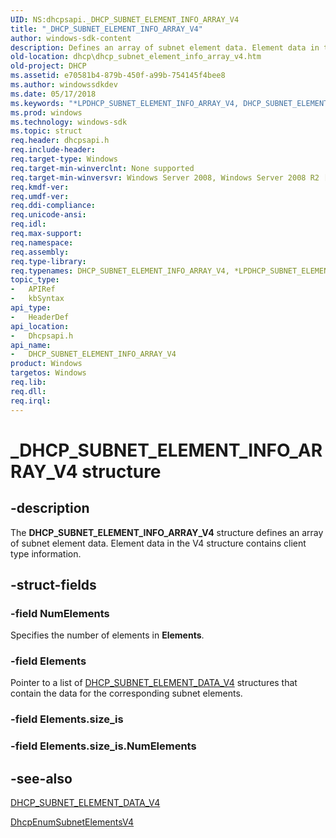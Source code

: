 ```yaml
---
UID: NS:dhcpsapi._DHCP_SUBNET_ELEMENT_INFO_ARRAY_V4
title: "_DHCP_SUBNET_ELEMENT_INFO_ARRAY_V4"
author: windows-sdk-content
description: Defines an array of subnet element data. Element data in the V4 structure contains client type information.
old-location: dhcp\dhcp_subnet_element_info_array_v4.htm
old-project: DHCP
ms.assetid: e70581b4-879b-450f-a99b-754145f4bee8
ms.author: windowssdkdev
ms.date: 05/17/2018
ms.keywords: "*LPDHCP_SUBNET_ELEMENT_INFO_ARRAY_V4, DHCP_SUBNET_ELEMENT_INFO_ARRAY_V4, DHCP_SUBNET_ELEMENT_INFO_ARRAY_V4 structure [DHCP], LPDHCP_SUBNET_ELEMENT_INFO_ARRAY_V4, LPDHCP_SUBNET_ELEMENT_INFO_ARRAY_V4 structure pointer [DHCP], _DHCP_SUBNET_ELEMENT_INFO_ARRAY_V4, dhcp.dhcp_subnet_element_info_array_v4, dhcpsapi/LPDHCP_SUBNET_ELEMENT_INFO_ARRAY_V4, dhcpsapi/_DHCP_SUBNET_ELEMENT_INFO_ARRAY_V4"
ms.prod: windows
ms.technology: windows-sdk
ms.topic: struct
req.header: dhcpsapi.h
req.include-header: 
req.target-type: Windows
req.target-min-winverclnt: None supported
req.target-min-winversvr: Windows Server 2008, Windows Server 2008 R2 [desktop apps only]
req.kmdf-ver: 
req.umdf-ver: 
req.ddi-compliance: 
req.unicode-ansi: 
req.idl: 
req.max-support: 
req.namespace: 
req.assembly: 
req.type-library: 
req.typenames: DHCP_SUBNET_ELEMENT_INFO_ARRAY_V4, *LPDHCP_SUBNET_ELEMENT_INFO_ARRAY_V4
topic_type:
-	APIRef
-	kbSyntax
api_type:
-	HeaderDef
api_location:
-	Dhcpsapi.h
api_name:
-	DHCP_SUBNET_ELEMENT_INFO_ARRAY_V4
product: Windows
targetos: Windows
req.lib: 
req.dll: 
req.irql: 
---
```


# _DHCP_SUBNET_ELEMENT_INFO_ARRAY_V4 structure


## -description


The <b>DHCP_SUBNET_ELEMENT_INFO_ARRAY_V4</b> structure defines an array of subnet element data. Element data in the V4 structure contains client type information.


## -struct-fields




### -field NumElements

Specifies the number of elements in <b>Elements</b>.


### -field Elements

Pointer to a list of <a href="https://msdn.microsoft.com/d17725da-516b-4be6-839e-9876653e63c4">DHCP_SUBNET_ELEMENT_DATA_V4</a> structures that contain the data for the corresponding subnet elements.


### -field Elements.size_is

 


### -field Elements.size_is.NumElements

 




## -see-also




<a href="https://msdn.microsoft.com/d17725da-516b-4be6-839e-9876653e63c4">DHCP_SUBNET_ELEMENT_DATA_V4</a>



<a href="https://msdn.microsoft.com/561a7aac-eed9-4a80-a4a4-f3a7727ae92a">DhcpEnumSubnetElementsV4</a>
 

 

